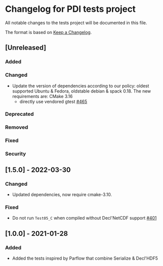 # Changelog for PDI tests project
All notable changes to the tests project will be documented in this file.

The format is based on [Keep a Changelog](https://keepachangelog.com/en/1.0.0/).


## [Unreleased]

### Added

### Changed
* Update the version of dependencies according to our policy: oldest supported
  Ubuntu & Fedora, oldstable debian & spack 0.18. The new requirements are:
  CMake 3.16
  - directly use vendored gtest
  [#465](https://github.com/pdidev/pdi/issues/465)

### Deprecated

### Removed

### Fixed

### Security


## [1.5.0] - 2022-03-30

### Changed
* Updated dependencies, now require cmake-3.10.

### Fixed
* Do not run `Test05_C` when compiled without Decl'NetCDF support
  [#401](https://gitlab.maisondelasimulation.fr/pdidev/pdi/-/issues/401)


## [1.0.0] - 2021-01-28

### Added
* Added the tests inspired by Parflow that combine Serialize & Decl'HDF5
